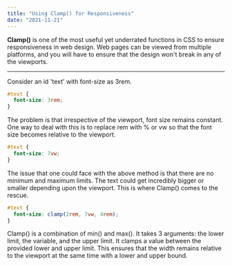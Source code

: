 ```yaml
---
title: "Using Clamp() for Responsiveness"
date: "2021-11-21"
---
```


**Clamp()** is one of the most useful yet underrated functions in CSS to ensure responsiveness in web design.
Web pages can be viewed from multiple platforms, and you will have to ensure that the design won't break in any of the viewports.

---

Consider an id 'text' with font-size as 3rem.

```css
#text {
  font-size: 3rem;
}
```

The problem is that irrespective of the viewport, font size remains constant. One way to deal with this is to replace rem with % or vw so that the font size becomes relative to the viewport.

```css
#text {
  font-size: 7vw;
}
```

The issue that one could face with the above method is that there are no minimum and maximum limits. The text could get incredibly bigger or smaller depending upon the viewport.
This is where Clamp() comes to the rescue.

```css
#text {
  font-size: clamp(2rem, 7vw, 4rem);
}
```

Clamp() is a combination of min() and max(). It takes 3 arguments: the lower limit, the variable, and the upper limit. It clamps a value between the provided lower and upper limit. This ensures that the width remains relative to the viewport at the same time with a lower and upper bound.
